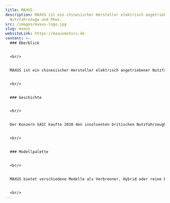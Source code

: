 ```yaml
---
title: MAXUS
description: MAXUS ist ein chinesischer Hersteller elektrisch angetriebener
  Nutzfahrzeuge und Pkws.
src: /images/maxus-logo.jpg
slug: maxus
websiteLink: https://maxusmotors.de
content: >-
  ### Überblick 


  <br/>


  MAXUS ist ein chinesischer Hersteller elektrisch angetriebener Nutzfahrzeuge und Pkws. Das Unternehmen gehört zur Shanghai Automotive Industry Corporation (SAIC), einem der größten Automobilkonzerne Chinas und der siebtgrößte weltweit mit fast 100.000 Mitarbeitern. Um Sicherheit, Innovationen und Antriebstechnologien zu verbessern und die Modellpalette des Nutzfahrzeug-Spezialisten zu erweitern, hat SAIC umgerechnet mehr als zwei Milliarden Euro in MAXUS investiert. Der Markenname setzt sich zusammen aus „MAX“ für Geräumigkeit und unbegrenzte Möglichkeiten sowie „US“ für die Zugänglichkeit für möglichst viele Nutzer.


  <br/>


  ### Geschichte 


  <br/>


  Der Konzern SAIC kaufte 2010 den insolventen britischen Nutzfahrzeughersteller LDV Limited und somit auch die Modellreihe LDV MAXUS. Ein Jahr später wurde die neue Marke MAXUS eingeführt und das erste Modell vorgestellt. 2016 wurde der erste Pkw des Herstellers vorgestellt, welcher ein Jahr später in Serienproduktion ging. 


  <br/>


  ### Modellpalette 


  <br/>


  MAXUS bietet verschiedene Modelle als Verbrenner, Hybrid oder reine Elektrofahrzeuge an. Mit dem eDeliver 3 und dem eDeliver 9 sowie dem EV80 bringt der chinesische Hersteller 3 elektrische Transporter auf den europäischen Markt.


  <br/>
---
```

